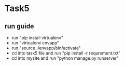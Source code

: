 # Task5

## run guide
- run "pip install virtualenv"
- run "virtualenv envapp"
- run "source ./envapp/bin/activate"
- cd into task5 file and run "pip install -r requrement.txt"
- cd into mysite and run "python manage.py runserver"
